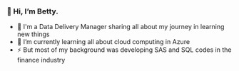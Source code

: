 ### 👋 Hi, I’m Betty. 

- 🌱 I'm a Data Delivery Manager sharing all about my journey in learning new things
- 💞️ I’m currently learning all about cloud computing in Azure
- ⚡ But most of my background was developing SAS and SQL codes in the finance industry

<!---
btynha/btynha is a ✨ special ✨ repository because its `README.md` (this file) appears on your GitHub profile.
You can click the Preview link to take a look at your changes.
--->
